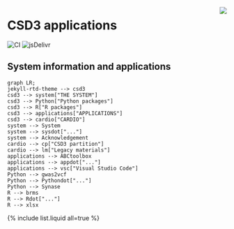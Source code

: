 <a href="https://www.top500.org/"><img src="https://www.top500.org/static//images/Top500_logo.png" align="right"></a>

# CSD3 applications

![CI](https://github.com/rundocs/jekyll-rtd-theme/workflows/CI/badge.svg?branch=develop)
![jsDelivr](https://data.jsdelivr.com/v1/package/gh/rundocs/jekyll-rtd-theme/badge)

## System information and applications

```mermaid
graph LR;
jekyll-rtd-theme --> csd3
csd3 --> system["THE SYSTEM"]
csd3 --> Python["Python packages"]
csd3 --> R["R packages"]
csd3 --> applications["APPLICATIONS"]
csd3 --> cardio["CARDIO"]
system --> System
system --> sysdot["..."]
system --> Acknowledgement
cardio --> cp["CSD3 partition"]
cardio --> lm["Legacy materials"]
applications --> ABCtoolbox
applications --> appdot["..."]
applications --> vsc["Visual Studio Code"]
Python --> gwas2vcf
Python --> Pythondot["..."]
Python --> Synase
R --> brms
R --> Rdot["..."]
R --> xlsx
```

{% include list.liquid all=true %}
